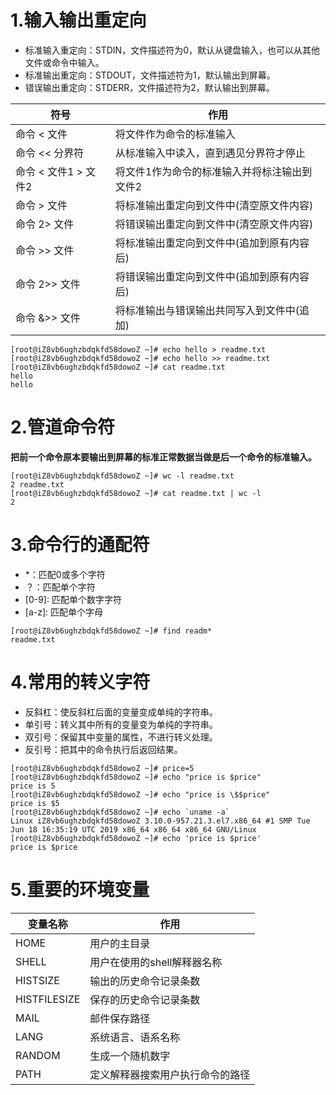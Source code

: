 # 1.输入输出重定向
- 标准输入重定向：STDIN，文件描述符为0，默认从键盘输入，也可以从其他文件或命令中输入。
- 标准输出重定向：STDOUT，文件描述符为1，默认输出到屏幕。
- 错误输出重定向：STDERR，文件描述符为2，默认输出到屏幕。

符号 | 作用
---|---
命令 < 文件 | 将文件作为命令的标准输入
命令 << 分界符 | 从标准输入中读入，直到遇见分界符才停止
命令 < 文件1 > 文件2 | 将文件1作为命令的标准输入并将标注输出到文件2
命令 > 文件 | 将标准输出重定向到文件中(清空原文件内容)
命令 2> 文件 | 将错误输出重定向到文件中(清空原文件内容)
命令 >> 文件 | 将标准输出重定向到文件中(追加到原有内容后)
命令 2>> 文件 | 将错误输出重定向到文件中(追加到原有内容后)
命令 &>> 文件 | 将标准输出与错误输出共同写入到文件中(追加)

```
[root@iZ8vb6ughzbdqkfd58dowoZ ~]# echo hello > readme.txt
[root@iZ8vb6ughzbdqkfd58dowoZ ~]# echo hello >> readme.txt
[root@iZ8vb6ughzbdqkfd58dowoZ ~]# cat readme.txt
hello
hello
```
# 2.管道命令符
**把前一个命令原本要输出到屏幕的标准正常数据当做是后一个命令的标准输入。**

```
[root@iZ8vb6ughzbdqkfd58dowoZ ~]# wc -l readme.txt
2 readme.txt
[root@iZ8vb6ughzbdqkfd58dowoZ ~]# cat readme.txt | wc -l
2
```
# 3.命令行的通配符
- *：匹配0或多个字符
- ？：匹配单个字符
- \[0-9]: 匹配单个数字字符
- \[a-z]: 匹配单个字母

```
[root@iZ8vb6ughzbdqkfd58dowoZ ~]# find readm*
readme.txt
```
# 4.常用的转义字符
- 反斜杠：使反斜杠后面的变量变成单纯的字符串。
- 单引号：转义其中所有的变量变为单纯的字符串。
- 双引号：保留其中变量的属性，不进行转义处理。
- 反引号：把其中的命令执行后返回结果。

```
[root@iZ8vb6ughzbdqkfd58dowoZ ~]# price=5
[root@iZ8vb6ughzbdqkfd58dowoZ ~]# echo "price is $price"
price is 5
[root@iZ8vb6ughzbdqkfd58dowoZ ~]# echo "price is \$$price"
price is $5
[root@iZ8vb6ughzbdqkfd58dowoZ ~]# echo `uname -a`
Linux iZ8vb6ughzbdqkfd58dowoZ 3.10.0-957.21.3.el7.x86_64 #1 SMP Tue Jun 18 16:35:19 UTC 2019 x86_64 x86_64 x86_64 GNU/Linux
[root@iZ8vb6ughzbdqkfd58dowoZ ~]# echo 'price is $price'
price is $price
```
# 5.重要的环境变量

变量名称 | 作用
---|---
HOME | 用户的主目录
SHELL | 用户在使用的shell解释器名称
HISTSIZE | 输出的历史命令记录条数
HISTFILESIZE | 保存的历史命令记录条数
MAIL | 邮件保存路径
LANG | 系统语言、语系名称
RANDOM | 生成一个随机数字
PATH | 定义解释器搜索用户执行命令的路径
